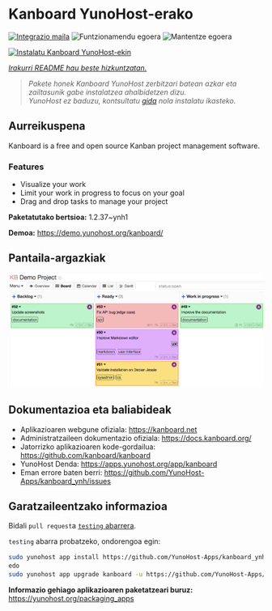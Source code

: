<!--
Ohart ongi: README hau automatikoki sortu da <https://github.com/YunoHost/apps/tree/master/tools/readme_generator>ri esker
EZ editatu eskuz.
-->

# Kanboard YunoHost-erako

[![Integrazio maila](https://dash.yunohost.org/integration/kanboard.svg)](https://dash.yunohost.org/appci/app/kanboard) ![Funtzionamendu egoera](https://ci-apps.yunohost.org/ci/badges/kanboard.status.svg) ![Mantentze egoera](https://ci-apps.yunohost.org/ci/badges/kanboard.maintain.svg)

[![Instalatu Kanboard YunoHost-ekin](https://install-app.yunohost.org/install-with-yunohost.svg)](https://install-app.yunohost.org/?app=kanboard)

*[Irakurri README hau beste hizkuntzatan.](./ALL_README.md)*

> *Pakete honek Kanboard YunoHost zerbitzari batean azkar eta zailtasunik gabe instalatzea ahalbidetzen dizu.*  
> *YunoHost ez baduzu, kontsultatu [gida](https://yunohost.org/install) nola instalatu ikasteko.*

## Aurreikuspena

Kanboard is a free and open source Kanban project management software.

### Features

- Visualize your work
- Limit your work in progress to focus on your goal
- Drag and drop tasks to manage your project


**Paketatutako bertsioa:** 1.2.37~ynh1

**Demoa:** <https://demo.yunohost.org/kanboard/>

## Pantaila-argazkiak

![Kanboard(r)en pantaila-argazkia](./doc/screenshots/board.png)

## Dokumentazioa eta baliabideak

- Aplikazioaren webgune ofiziala: <https://kanboard.net>
- Administratzaileen dokumentazio ofiziala: <https://docs.kanboard.org/>
- Jatorrizko aplikazioaren kode-gordailua: <https://github.com/kanboard/kanboard>
- YunoHost Denda: <https://apps.yunohost.org/app/kanboard>
- Eman errore baten berri: <https://github.com/YunoHost-Apps/kanboard_ynh/issues>

## Garatzaileentzako informazioa

Bidali `pull request`a [`testing` abarrera](https://github.com/YunoHost-Apps/kanboard_ynh/tree/testing).

`testing` abarra probatzeko, ondorengoa egin:

```bash
sudo yunohost app install https://github.com/YunoHost-Apps/kanboard_ynh/tree/testing --debug
edo
sudo yunohost app upgrade kanboard -u https://github.com/YunoHost-Apps/kanboard_ynh/tree/testing --debug
```

**Informazio gehiago aplikazioaren paketatzeari buruz:** <https://yunohost.org/packaging_apps>
